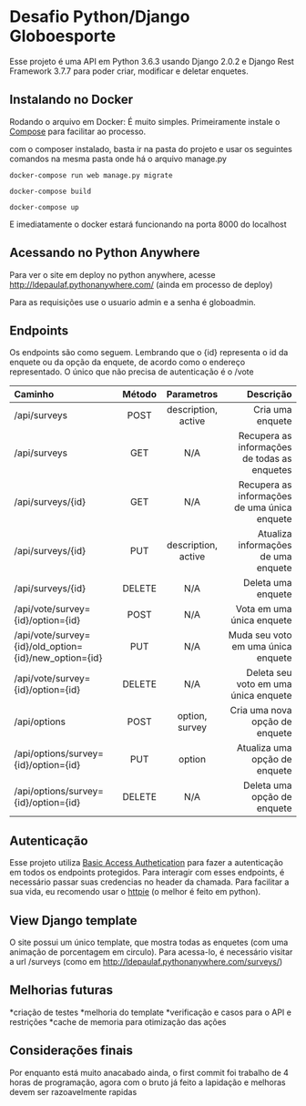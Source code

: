 # Desafio Python/Django Globoesporte

Esse projeto é uma API em Python 3.6.3 usando Django 2.0.2 e Django Rest Framework 3.7.7 para poder criar, modificar e deletar enquetes. 

## Instalando no Docker

Rodando o arquivo em Docker:
É muito simples. Primeiramente instale o [Compose](https://docs.docker.com/compose/install/#install-compose) para facilitar ao processo. 

com o composer instalado, basta ir na pasta do projeto e usar os seguintes comandos na mesma pasta onde há o arquivo manage.py
```
docker-compose run web manage.py migrate

docker-compose build

docker-compose up
```
E imediatamente o docker estará funcionando na porta 8000 do localhost


## Acessando no Python Anywhere

Para ver o site em deploy no python anywhere, acesse http://ldepaulaf.pythonanywhere.com/ (ainda em processo de deploy)

Para as requisições use o usuario admin e a senha é globoadmin.


## Endpoints
Os endpoints são como seguem. Lembrando que o {id} representa o id da enquete ou da opção da enquete, de acordo como o endereço representado. O único que não precisa de autenticação é o /vote

| Caminho       | Método | Parametros | Descrição
| :---          |  :---: |       :---:      | ---: |
| /api/surveys       | POST   |      description, active       | Cria uma enquete |
| /api/surveys       | GET    | N/A              | Recupera as informações de todas as enquetes |
| /api/surveys/{id}    | GET    | N/A              | Recupera as informações de uma única enquete|
| /api/surveys/{id}    | PUT    | description, active              | Atualiza informações de uma enquete|
| /api/surveys/{id}    | DELETE | N/A              | Deleta uma enquete|
| /api/vote/survey\={id}/option\={id}          | POST   | N/A              | Vota em uma única enquete|
| /api/vote/survey\={id}/old_option\={id}/new_option\={id}        | PUT   | N/A              | Muda seu voto em uma única enquete|
| /api/vote/survey\={id}/option\={id}          | DELETE   | N/A              | Deleta seu voto em uma única enquete|
| /api/options      | POST   |  option, survey              | Cria uma nova opção de enquete|
| /api/options/survey\={id}/option\={id}    | PUT    | option              | Atualiza uma opção de enquete|
| /api/options/survey\={id}/option\={id}    | DELETE | N/A              | Deleta uma opção de enquete|

## Autenticação
Esse projeto utiliza [Basic Access Authetication](https://en.wikipedia.org/wiki/Basic_access_authentication) para fazer a autenticação em todos os endpoints protegidos. Para interagir com esses endpoints, é necessário passar suas credencias no header da chamada. Para facilitar a sua vida, eu recomendo usar o [httpie](https://httpie.org/) (o melhor é feito em python).

## View Django template

O site possui um único template, que mostra todas as enquetes (com uma animação de porcentagem em circulo). Para acessa-lo, é necessário visitar a url /surveys (como em http://ldepaulaf.pythonanywhere.com/surveys/)

## Melhorias futuras

*criação de testes
*melhoria do template
*verificação e casos para o API e restrições
*cache de memoria para otimização das ações


## Considerações finais

Por enquanto está muito anacabado ainda, o first commit foi trabalho de 4 horas de programação, agora com o bruto já feito a lapidação e melhoras devem ser razoavelmente rapidas
